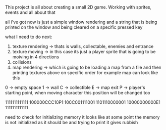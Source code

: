 This project is all about creating a small 2D game. Working with sprites, events and all about that


all i've got now is just a simple window rendering and a string that is being printed on the window
and being cleared on a specific pressed key


what I need to do next:
1. texture rendering -> thats is walls, collectable, enemies and entrance
2. texture moving -> in this case its just a player sprite that is going to be moiving in 4 directions
3. collisions
4. map rendering -> which is going to be loading a map from a file and then printing textures above on specific order
    for example map can look like this

0 -> empty space
1 -> wall
C -> collectible
E -> map exit
P -> player's starting point, when moving character this position will be changed too 

1111111111111
100000CCC10P1
100C001111001
1101110000001
10000000000E1
1111111111111

need to check for initializing memory
it looks like at some point the memory is not initialized as it should be
and trying to print it gives rubbish
